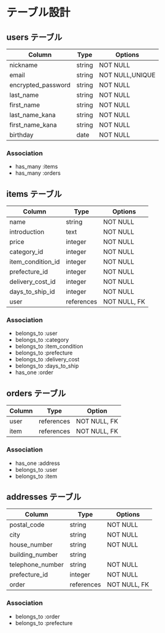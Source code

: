# テーブル設計

## users テーブル

| Column             | Type               | Options         |
| ------------------ | ------------------ | --------------- |
| nickname           | string             | NOT NULL        |
| email              | string             | NOT NULL,UNIQUE |
| encrypted_password | string             | NOT NULL        |
| last_name          | string             | NOT NULL        |
| first_name         | string             | NOT NULL        |
| last_name_kana     | string             | NOT NULL        |
| first_name_kana    | string             | NOT NULL        |
| birthday           | date               | NOT NULL        |

### Association

- has_many :items
- has_many :orders

## items テーブル

| Column            | Type       | Options      |
| ----------------- | ---------- | ------------ |
| name              | string     | NOT NULL     |
| introduction      | text       | NOT NULL     |
| price             | integer    | NOT NULL     |
| category_id       | integer    | NOT NULL     |
| item_condition_id | integer    | NOT NULL     |
| prefecture_id     | integer    | NOT NULL     |
| delivery_cost_id  | integer    | NOT NULL     |
| days_to_ship_id   | integer    | NOT NULL     |
| user              | references | NOT NULL, FK |

### Association

- belongs_to :user
- belongs_to :category
- belongs_to :item_condition
- belongs_to :prefecture
- belongs_to :delivery_cost
- belongs_to :days_to_ship
- has_one :order

## orders テーブル

| Column      | Type       | Option       |
| ----------- | ---------- | ------------ |
| user        | references | NOT NULL, FK |
| item        | references | NOT NULL, FK |

### Association

- has_one :address
- belongs_to :user
- belongs_to :item

## addresses テーブル

| Column           | Type       | Options      |
| ---------------- | ---------- | ------------ |
| postal_code      | string     | NOT NULL     |
| city             | string     | NOT NULL     |
| house_number     | string     | NOT NULL     |
| building_number  | string     |              |
| telephone_number | string     | NOT NULL     |
| prefecture_id    | integer    | NOT NULL     |
| order            | references | NOT NULL, FK |

### Association

- belongs_to :order
- belongs_to :prefecture